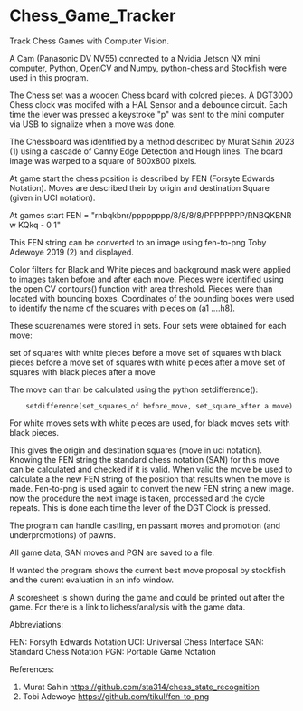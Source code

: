 # Chess_Game_Tracker
Track Chess Games with Computer Vision.

A Cam (Panasonic DV NV55) connected to a Nvidia Jetson NX mini computer, Python, OpenCV and Numpy, python-chess and Stockfish were used in this program. 

The Chess set was a wooden Chess board with colored pieces. A DGT3000 Chess clock was modifed with a HAL Sensor and a debounce circuit. Each time the lever was pressed a keystroke "p"  was sent to the mini computer via USB to signalize when a move was done.

The Chessboard was identified by a method described by Murat Sahin 2023 (1) using a cascade of Canny Edge Detection and Hough lines. 
The board image was  warped to a square of 800x800 pixels.

At game start the chess position is described by FEN (Forsyte Edwards Notation). Moves  are described their by origin and destination Square (given in UCI notation).

At games start FEN = "rnbqkbnr/pppppppp/8/8/8/8/PPPPPPPP/RNBQKBNR w KQkq - 0 1"

This FEN string can be converted to an image using fen-to-png Toby Adewoye 2019 (2) and displayed.

Color filters for Black and White pieces and background mask were applied to images taken before and after each move.
Pieces were identified using the open CV contours() function with area threshold. Pieces were than located with bounding boxes. Coordinates of the bounding boxes were used 
to identify the name of the squares with pieces on (a1 ....h8).

These squarenames were stored in sets. Four sets were obtained for each move:

set of squares with white pieces before a move
set of squares with black pieces before a move
set of squares with white pieces after a move
set of squares with black pieces after a move

The move can than be calculated using the python setdifference():
        
        setdifference(set_squares_of before_move, set_square_after a move)
For white moves sets with white pieces are used, for black moves sets with black pieces.

This gives the origin and destination squares (move in uci notation). Knowing the FEN string the standard chess notation (SAN) for this move can be calculated and 
checked if it is valid. When valid the move be used to calculate a the new FEN string of the position that results when the move is made. 
Fen-to-png is used again to convert the new FEN string a new image.
now the procedure the next image is taken, processed and the cycle repeats.
This is done each time the lever of the DGT Clock is pressed.

The program can handle castling, en passant moves and promotion (and underpromotions) of pawns.

All game data, SAN moves and PGN are saved to a file.

If wanted the program shows the current best move proposal by stockfish and the curent evaluation in an info window.  

A scoresheet is shown during the game and could be printed out after the game.
For there is a link to lichess/analysis with the game data.

Abbreviations:

FEN:  Forsyth Edwards Notation
UCI:  Universal Chess Interface
SAN:  Standard Chess Notation
PGN:  Portable Game Notation

References:
1. Murat Sahin    https://github.com/sta314/chess_state_recognition
2. Tobi Adewoye   https://github.com/tikul/fen-to-png
